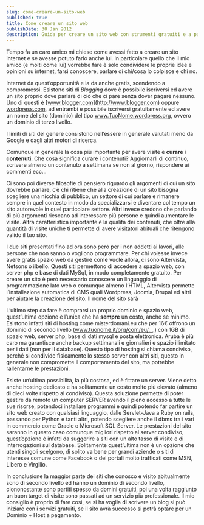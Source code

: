 ```yaml
---
slug: come-creare-un-sito-web
published: true
title: Come creare un sito web
publishDate: 30 Jan 2012
description: Guida per creare un sito web con strumenti gratuiti e a pagamento.
---
```


Tempo fa un caro amico mi chiese come avessi fatto a creare un sito internet e se avesse potuto farlo anche lui. In particolare quello che il mio amico (e molti come lui) vorrebbe fare è solo condividere le proprie idee e opinioni su internet, farsi conoscere, parlare di chi/cosa lo colpisce e chi no.

Internet da quest’opportunità e la da anche gratis, scendendo a compromessi. Esistono siti di *Blogging* dove è possibile iscriversi ed avere un sito proprio dove parlare di ciò che ci pare senza dover pagare nessuno. Uno di questi è [www.blogger.com](http://www.blogger.com) oppure [wordpress.com](http://wordpress.com), ad entrambi è possibile iscriversi gratuitamente ed avere un nome del sito (dominio) del tipo www.TuoNome.wordpress.org, ovvero un dominio di terzo livello.

I limiti di siti del genere consistono nell’essere in generale valutati meno da Google e dagli altri motori di ricerca.

Comunque in generale la cosa più importante per avere visite è **curare i contenuti**. Che cosa significa curare i contenuti? Aggiornarli di continuo, scrivere almeno un contenuto a settimana se non al giorno, rispondere ai commenti ecc…

Ci sono poi diverse filosofie di pensiero riguardo gli argomenti di cui un sito dovrebbe parlare, c’è chi ritiene che alla creazione di un sito bisogna scegliere una nicchia di pubblico, un settore di cui parlare e rimanere sempre in quel contesto in modo da specializzarsi e diventare col tempo un sito autorevole in quel particolare settore. Altri invece credono che parlando di più argomenti riescano ad interessare più persone e quindi aumentare le visite. Altra caratteristica importante è la qualità dei contenuti, che oltre alla quantità di visite uniche ti permette di avere visitatori abituali che ritengono valido il tuo sito.

I due siti presentati fino ad ora sono però per i non addetti ai lavori, alle persone che non sanno o vogliono programmare. Per chi volesse invece avere gratis spazio web da gestire come vuole allora, ci sono Altervista, Netsons o ilbello. Questi siti permettono di accedere a spazio web, con server php e base di dati MySql, in modo completamente gratuito. Per creare un sito è però necessario conoscere un linguaggio di programmazione lato web o comunque almeno l’HTML, Altervista permette l’installazione automatica di CMS quali Wordpress, Joomla, Drupal ed altri per aiutare la creazione del sito. Il nome del sito sarà

L’ultimo step da fare è comprarsi un proprio dominio e spazio web, quest’ultima opzione è l’unica che ha **sempre** un costo, anche se minimo. Esistono infatti siti di hosting come misterdomani.eu che per 16€ offrono un dominio di secondo livello (www.tuonome.it/org/com/eu/….) con 1GB di spazio web, server php, base di dati mysql e posta elettronica. Aruba è più caro ma garantisce anche backup settimanali e giornalieri e spazio illimitato per i dati (non per il database). Questo tipo di hosting si chiama condiviso, perché si condivide fisicamente lo stesso server con altri siti, questo in generale non compromette il comportamento del sito, ma potrebbe rallentarne le prestazioni.

Esiste un’ultima possibilità, la più costosa, ed è fittare un server. Viene detto anche hosting dedicato e ha solitamente un costo molto più elevato (almeno di dieci volte rispetto al condiviso). Questa soluzione permette di poter gestire da remoto un computer SERVER avendo il pieno accesso a tutte le sue risorse, potendoci installare programmi e quindi potendo far partire un sito web creato con qualsiasi linguaggio, dalle Servlet-Java a Ruby on rails, passando per Python e tanti altri, potendo scegliere anche il dbms tra i vari in commercio come Oracle o Microsoft SQL Server. Le prestazioni del sito saranno in questo caso comunque migliori rispetto al server condiviso, quest’opzione è infatti da suggerire a siti con un alto tasso di visite e di interrogazioni sul database. Solitamente quest’ultima non è un opzione che utenti singoli scelgono, di solito va bene per grandi aziende o siti di interesse comune come Facebook o dei portali molto trafficati come MSN, Libero e Virgilio.

In conclusione la maggior parte dei siti che conosco e visito abitualmente sono di secondo livello ed hanno un dominio di secondo livello, ciononostante sono partiti spesso da domini gratuiti, poi una volta raggiunto un buon target di visite sono passati ad un servizio più professionale. Il mio consiglio è proprio di fare così, se si ha voglia di scrivere un blog si può iniziare con i servizi gratuiti, se il sito avrà successo si potrà optare per un Dominio + Host a pagamento.
